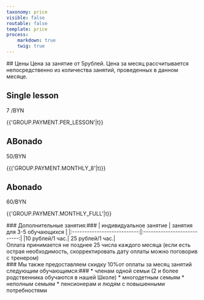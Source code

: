 ```yaml
---
taxonomy: price
visible: false
routable: false
template: price
process:
    markdown: true
    twig: true
---
```

<section  markdown=1 id="price" class="price row">
## Цены
Цена за занятие от <span class="price-tag fa-stack fa-2x"><i class="fas fas fa-tag fa-stack-2x"></i><span class="icon-content fas fa-stack-1x fa-inverse">5</span></span>рублей. Цена за месяц рассчитывается непосредственно из количества занятий, проведенных в данном месяце.
<div class="continer">
  <div class="col-md-4 col-xs-12">
    <div class="name">
      <h2>Single lesson</h2>
    </div>
    <div class="amount">
      <p>7 <span>/BYN</span> </p>
      <p class="text">{{'GROUP.PAYMENT.PER_LESSON'|t}}</p>
    </div>
  </div>
  <div class="payment payment-per-month payment-per-month-8 col-md-4 col-xs-12">
    <div class="name">
      <h2>ABonado</h2>
    </div>
    <div class="amount">
      <p>50<span>/BYN</span> </p>
      <p class="text">{{('GROUP.PAYMENT.MONTHLY_8'|t)}}</p>
    </div>
  </div>
  <div class="payment payment-per-month payment-per-month-full col-md-4 col-xs-12">
    <div class="name">
      <h2>Abonado</h2>
    </div>
    <div class="amount">
      <p>60<span>/BYN</span> </p>
      <p class="text">{{'GROUP.PAYMENT.MONTHLY_FULL'|t}}</p>
    </div>
  </div>
</div>
<div markdown=1 class="extra-lessons">
### Дополнительные занятия:###
|  индивидуальное занятие     | занятия для 3-5 обучающихся |
|:---------------------------:|:---------------------------:|
|<span>10 рублей/1 час</span>.| <span>25 рублей/1 час<span>.|
</div>
Оплата принимается не позднее 25 числа каждого месяца (если есть острая необходимость, скорректировать дату оплаты можно поговорив с тренером)
<div markdown=1 id="discount" class="discount">
### Мы также предоставляем скидку <span class="fa-stack fa-2x"><i class="fas fas fa-certificate fa-stack-2x"></i><span class="fas fa-stack-1x fa-inverse">10%</span></span>от оплаты за месяц занятий следующим обучающимся:###
* членам одной семьи (2 и более родственника обучаются в нашей Школе)
* многодетным семьям
* неполным семьям
* пенсионерам и людям с повышенными потребностями
</div>
</section>
